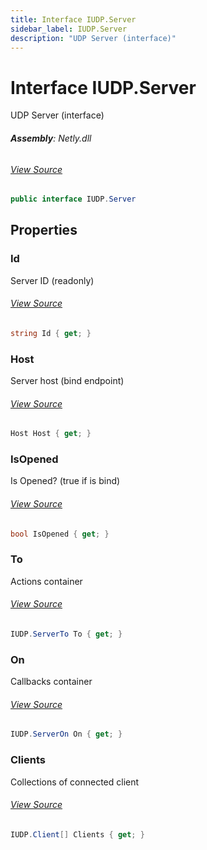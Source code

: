 ```yaml
---
title: Interface IUDP.Server
sidebar_label: IUDP.Server
description: "UDP Server (interface)"
---
```

# Interface IUDP.Server
UDP Server (interface)

###### **Assembly**: Netly.dll
###### [View Source](https://github.com/alec1o/Netly/blob/dev/src/udp/interfaces/IUDP.Server.cs#L8)
```csharp title="Declaration"
public interface IUDP.Server
```
## Properties
### Id
Server ID (readonly)
###### [View Source](https://github.com/alec1o/Netly/blob/dev/src/udp/interfaces/IUDP.Server.cs#L13)
```csharp title="Declaration"
string Id { get; }
```
### Host
Server host (bind endpoint)
###### [View Source](https://github.com/alec1o/Netly/blob/dev/src/udp/interfaces/IUDP.Server.cs#L18)
```csharp title="Declaration"
Host Host { get; }
```
### IsOpened
Is Opened? (true if is bind)
###### [View Source](https://github.com/alec1o/Netly/blob/dev/src/udp/interfaces/IUDP.Server.cs#L23)
```csharp title="Declaration"
bool IsOpened { get; }
```
### To
Actions container
###### [View Source](https://github.com/alec1o/Netly/blob/dev/src/udp/interfaces/IUDP.Server.cs#L28)
```csharp title="Declaration"
IUDP.ServerTo To { get; }
```
### On
Callbacks container
###### [View Source](https://github.com/alec1o/Netly/blob/dev/src/udp/interfaces/IUDP.Server.cs#L33)
```csharp title="Declaration"
IUDP.ServerOn On { get; }
```
### Clients
Collections of connected client
###### [View Source](https://github.com/alec1o/Netly/blob/dev/src/udp/interfaces/IUDP.Server.cs#L38)
```csharp title="Declaration"
IUDP.Client[] Clients { get; }
```

